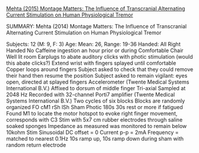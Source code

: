 [Mehta (2015) Montage Matters: The Influence of Transcranial Alternating Current Stimulation on Human Physiological Tremor](http://www.ncbi.nlm.nih.gov/pmc/articles/PMC4319690/)

SUMMARY: Mehta (2014) Montage Matters: The Influence of Transcranial Alternating Current Stimulation on Human Physiological Tremor

Subjects: 12 (M: 9, F: 3)
Age: Mean: 26, Range: 19-36
Handed: All Right Handed
No Caffeine ingestion an hour prior or during
Comfortable Chair
Well lit room
Earplugs to abate auditory clicks with photic stimulation (would this abate clicks?)
Extend wrist with fingers splayed until comfortable
Copper loops around fingers
Subject asked to check that they could remove their hand then resume the position
Subject asked to remain vigilant: eyes open, directed at splayed fingers
Accelerometer (Twente Medical Systems International B.V.)
Affixed to dorsum of middle finger
Tri-axial
Sampled at 2048 Hz
Recorded with 32-channel Porti7 amplifier (Twente Medical Systems International B.V.)
Two cycles of six blocks
Blocks are randomly organized
FO
cM1
rSh
lSh
Sham
Photic
180s
30s rest or more if fatigued
Found M1 to locate the motor hotspot to evoke right finger movement, corresponds with C3
Stim with 5x7 cm rubber electrodes through saline soaked sponges
Impedance as measured was monitored to remain below 10kohm
Stim
Sinusoidal
DC offset = 0
Current p-p = 2mA
Frequency = matched to nearest 0.1Hz 
10s ramp up, 10s ramp down during sham with random return electrode
